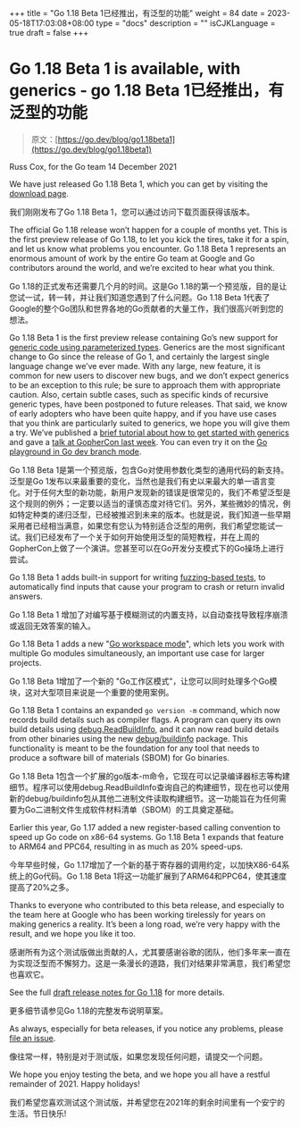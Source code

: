 +++
title = "Go 1.18 Beta 1已经推出，有泛型的功能"
weight = 84
date = 2023-05-18T17:03:08+08:00
type = "docs"
description = ""
isCJKLanguage = true
draft = false
+++

# Go 1.18 Beta 1 is available, with generics - go 1.18 Beta 1已经推出，有泛型的功能

> 原文：[https://go.dev/blog/go1.18beta1](https://go.dev/blog/go1.18beta1)

Russ Cox, for the Go team
14 December 2021

We have just released Go 1.18 Beta 1, which you can get by visiting the [download page](https://go.dev/dl/#go1.18beta1).

我们刚刚发布了Go 1.18 Beta 1，您可以通过访问下载页面获得该版本。

The official Go 1.18 release won’t happen for a couple of months yet. This is the first preview release of Go 1.18, to let you kick the tires, take it for a spin, and let us know what problems you encounter. Go 1.18 Beta 1 represents an enormous amount of work by the entire Go team at Google and Go contributors around the world, and we’re excited to hear what you think.

Go 1.18的正式发布还需要几个月的时间。这是Go 1.18的第一个预览版，目的是让您试一试，转一转，并让我们知道您遇到了什么问题。Go 1.18 Beta 1代表了Google的整个Go团队和世界各地的Go贡献者的大量工作，我们很高兴听到您的想法。

Go 1.18 Beta 1 is the first preview release containing Go’s new support for [generic code using parameterized types](https://go.dev/blog/why-generics). Generics are the most significant change to Go since the release of Go 1, and certainly the largest single language change we’ve ever made. With any large, new feature, it is common for new users to discover new bugs, and we don’t expect generics to be an exception to this rule; be sure to approach them with appropriate caution. Also, certain subtle cases, such as specific kinds of recursive generic types, have been postponed to future releases. That said, we know of early adopters who have been quite happy, and if you have use cases that you think are particularly suited to generics, we hope you will give them a try. We’ve published a [brief tutorial about how to get started with generics](https://go.dev/doc/tutorial/generics) and gave a [talk at GopherCon last week](https://www.youtube.com/watch?v=35eIxI_n5ZM&t=1755s). You can even try it on the [Go playground in Go dev branch mode](https://go.dev/play/?v=gotip).

Go 1.18 Beta 1是第一个预览版，包含Go对使用参数化类型的通用代码的新支持。泛型是Go 1发布以来最重要的变化，当然也是我们有史以来最大的单一语言变化。对于任何大型的新功能，新用户发现新的错误是很常见的，我们不希望泛型是这个规则的例外；一定要以适当的谨慎态度对待它们。另外，某些微妙的情况，例如特定种类的递归泛型，已经被推迟到未来的版本。也就是说，我们知道一些早期采用者已经相当满意，如果您有您认为特别适合泛型的用例，我们希望您能试一试。我们已经发布了一个关于如何开始使用泛型的简短教程，并在上周的GopherCon上做了一个演讲。您甚至可以在Go开发分支模式下的Go操场上进行尝试。

Go 1.18 Beta 1 adds built-in support for writing [fuzzing-based tests](https://go.dev/blog/fuzz-beta), to automatically find inputs that cause your program to crash or return invalid answers.

Go 1.18 Beta 1 增加了对编写基于模糊测试的内置支持，以自动查找导致程序崩溃或返回无效答案的输入。

Go 1.18 Beta 1 adds a new "[Go workspace mode](https://go.dev/design/45713-workspace)", which lets you work with multiple Go modules simultaneously, an important use case for larger projects.

Go 1.18 Beta 1增加了一个新的 "Go工作区模式"，让您可以同时处理多个Go模块，这对大型项目来说是一个重要的使用案例。

Go 1.18 Beta 1 contains an expanded `go version -m` command, which now records build details such as compiler flags. A program can query its own build details using [debug.ReadBuildInfo](https://pkg.go.dev/runtime/debug@master#BuildInfo), and it can now read build details from other binaries using the new [debug/buildinfo](https://pkg.go.dev/debug/buildinfo@master) package. This functionality is meant to be the foundation for any tool that needs to produce a software bill of materials (SBOM) for Go binaries.

Go 1.18 Beta 1包含一个扩展的go版本-m命令，它现在可以记录编译器标志等构建细节。程序可以使用debug.ReadBuildInfo查询自己的构建细节，现在也可以使用新的debug/buildinfo包从其他二进制文件读取构建细节。这一功能旨在为任何需要为Go二进制文件生成软件材料清单（SBOM）的工具奠定基础。

Earlier this year, Go 1.17 added a new register-based calling convention to speed up Go code on x86-64 systems. Go 1.18 Beta 1 expands that feature to ARM64 and PPC64, resulting in as much as 20% speed-ups.

今年早些时候，Go 1.17增加了一个新的基于寄存器的调用约定，以加快X86-64系统上的Go代码。Go 1.18 Beta 1将这一功能扩展到了ARM64和PPC64，使其速度提高了20%之多。

Thanks to everyone who contributed to this beta release, and especially to the team here at Google who has been working tirelessly for years on making generics a reality. It’s been a long road, we’re very happy with the result, and we hope you like it too.

感谢所有为这个测试版做出贡献的人，尤其要感谢谷歌的团队，他们多年来一直在为实现泛型而不懈努力。这是一条漫长的道路，我们对结果非常满意，我们希望您也喜欢它。

See the full [draft release notes for Go 1.18](https://tip.golang.org/doc/go1.18) for more details.

更多细节请参见Go 1.18的完整发布说明草案。

As always, especially for beta releases, if you notice any problems, please [file an issue](https://go.dev/issue/new).

像往常一样，特别是对于测试版，如果您发现任何问题，请提交一个问题。

We hope you enjoy testing the beta, and we hope you all have a restful remainder of 2021. Happy holidays!

我们希望您喜欢测试这个测试版，并希望您在2021年的剩余时间里有一个安宁的生活。节日快乐!
